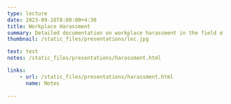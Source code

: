 ```yaml
---
type: lecture
date: 2023-09-16T8:00:00+4:30
title: Workplace Harassment
summary: Detailed documentation on workplace harassment in the field of Computer Science.
thumbnail: /static_files/presentations/lec.jpg

text: test
notes: /static_files/presentations/harassment.html

links: 
    - url: /static_files/presentations/harassment.html
      name: Notes
    
---
```



<!-- **Suggested Readings:**
- [Readings 1](http://example.com)
- [Readings 2](http://example.com) -->

